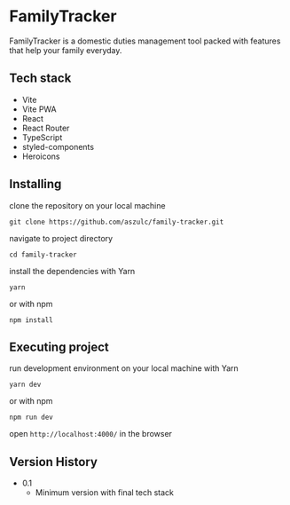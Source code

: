 # FamilyTracker

FamilyTracker is a domestic duties management tool packed with features that help your family everyday.

## Tech stack

- Vite
- Vite PWA
- React
- React Router
- TypeScript
- styled-components
- Heroicons

## Installing

clone the repository on your local machine

```
git clone https://github.com/aszulc/family-tracker.git
```

navigate to project directory

```
cd family-tracker
```

install the dependencies with Yarn

```
yarn
```

or with npm

```
npm install
```

## Executing project

run development environment on your local machine with Yarn

```
yarn dev
```

or with npm

```
npm run dev
```

open `http://localhost:4000/` in the browser

## Version History

- 0.1
  - Minimum version with final tech stack
